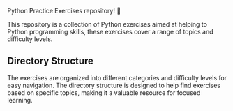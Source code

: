 Python Practice Exercises repository! 🐍

This repository is a collection of Python exercises aimed at helping to Python programming skills, these exercises cover a range of topics and difficulty levels.

## Directory Structure

The exercises are organized into different categories and difficulty levels for easy navigation. The directory structure is designed to help find exercises based on specific topics, making it a valuable resource for focused learning.
